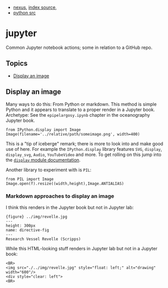 - [nexus](https://robfatland.github.io/nexus), [index source](https://github.com/robfatland/nexus/blob/gh-pages/index.md), 
- [python src](https://github.com/robfatland/nexus/blob/gh-pages/python/index.md)

# jupyter


Common Jupyter notebook actions; some in relation to a GitHub repo. 

## Topics


- [Display an image](#display-an-image)


## Display an image


Many ways to do this: From Python or markdown. This method is simple Python and it appears 
to translate to a proper render in a Jupyter book. Archetype: See the `epipelargosy.ipynb`
chapter in the oceanography Jupyter book.


```
from IPython.display import Image
Image(filename='../relative/path/someimage.png', width=400)
```

This is a "tip of iceberge" remark; there is more to look into and make good use of here. For
example the `IPython.display` library features `SVG`, `display`, `display_svg`, `Audio`, `YouTubeVideo`
and more. To get rolling on this jump into the
[`display` module documentation](https://ipython.readthedocs.io/en/8.26.0/api/generated/IPython.display.html).


Another library to experiment with is `PIL`:


```
from PIL import Image
Image.open(f).resize((width,height),Image.ANTIALIAS)
```

### Markdown approaches to display an image


I think this renders in the Jupyter book but not in Jupyter lab: 


```
{figure} ../img/revelle.jpg
---
height: 300px
name: directive-fig
---
Research Vessel Revelle (Scripps)
```


While this HTML-looking stuff renders in Jupyter lab but not in a Jupyter book: 


```
<BR>
<img src="./../img/revelle.jpg" style="float: left;" alt="drawing" width="600"/>
<div style="clear: left">
<BR>
```
